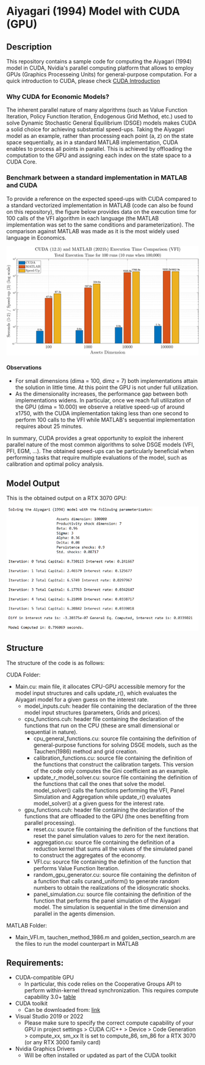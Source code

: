 # Aiyagari (1994) Model with CUDA (GPU)

## Description

This repository contains a sample code for computing the Aiyagari (1994) model in CUDA, Nvidia's parallel computing platform that allows to employ GPUs (Graphics Processeing Units) for general-purpose computation. For a quick introduction to CUDA, please check [CUDA Introduction](https://developer.nvidia.com/blog/even-easier-introduction-cuda/)

### Why CUDA for Economic Models? 

The inherent parallel nature of many algorithms (such as Value Function Iteration, Policy Function Iteration, Endogenous Grid Method, etc.) used to solve Dynamic Stochastic General Equilibrium (DSGE) models makes CUDA a solid choice for achieving substantial speed-ups. Taking the Aiyagari model as an example, rather than processing each point (a, z) on the state space sequentially, as in a standard MATLAB implementation, CUDA enables to process all points in parallel. This is achieved by offloading the computation to the GPU and assigning each index on the state space to a CUDA Core.

### Benchmark between a standard implementation in MATLAB and CUDA

To provide a reference on the expected speed-ups with CUDA compared to a standard vectorized implementation in MATLAB (code can also be found on this repository), the figure below provides data on the execution time for 100 calls of the VFI algorithm in each language (the MATLAB implementation was set to the same conditions and parameterization). The comparison against MATLAB was made as it is the most widely used language in Economics.
<p align="center">
     <img src = https://github.com/markoirisarri/AiyagariModelCUDA/blob/master/Figures/matlab_cuda_execution_times.png  >
</p>

#### Observations

* For small dimensions (dima = 100, dimz = 7) both implementations attain the solution in little time. At this point the GPU is not under full utilization.
* As the dimensionality increases, the performance gap between both implementations widens. In particular, once we reach full utilization of the GPU (dima = 10.000) we observe a relative speed-up of around x1750, with the CUDA implementation taking less than one second to perform 100 calls to the VFI while MATLAB's sequential implementation requires about 25 minutes.

In summary, CUDA provides a great opportunity to exploit the inherent parallel nature of the most common algorithms to solve DSGE models (VFI, PFI, EGM, ...). The obtained speed-ups can be particularly beneficial when performing tasks that require multiple evaluations of the model, such as calibration and optimal policy analysis. 

## Model Output

This is the obtained output on a RTX 3070 GPU:

<p align="center">
    <img  src="https://github.com/markoirisarri/AiyagariModelCUDA/blob/master/Figures/modelOutput.PNG" width="700">
</p>

## Structure

The structure of the code is as follows:

CUDA Folder:
* Main.cu: main file, it allocates CPU-GPU accessible memory for the model input structures and calls update_r(), which evaluates the Aiyagari model for a given guess on the interest rate.
  * model_inputs.cuh: header file containing the declaration of the three model input structures (parameters, Grids and prices).
  * cpu_functions.cuh: header file containing the declaration of the functions that run on the CPU (these are small dimensional or sequential in nature).
    * cpu_general_functions.cu: source file containing the definition of general-purpose functions for solving DSGE models, such as the Tauchen(1986) method and grid creation.
    * calibration_functions.cu: source file containing the definition of the functions that construct the calibration targets. This version of the code only computes the Gini coefficient as an example.
    * update_r_model_solver.cu: source file containing the definition of the functions that call the ones that solve the model. model_solver() calls the functions performing the VFI, Panel Simulation and Aggregation while update_r() evaluates model_solver() at a given guess for the interest rate.
  * gpu_functions.cuh: header file containing the declaration of the functions that are offloaded to the GPU (the ones benefiting from parallel processing).
    * reset.cu: source file containing the definition of the functions that reset the panel simulation values to zero for the next iteration.
    * aggregation.cu: source file containing the definition of a reduction kernel that sums all the values of the simulated panel to construct the aggregates of the economy.
    * VFI.cu: source file containing the definition of the function that performs Value Function Iteration.
    * random_gpu_generator.cu: source file containing the definiton of a function that calls curand_uniform() to generate random numbers to obtain the realizations of the idiosyncratic shocks.
    * panel_simulation.cu: source file containing the definition of the function that performs the panel simulation of the Aiyagari model. The simulation is sequential in the time dimension and parallel in the agents dimension.

MATLAB Folder:
* Main_VFI.m, tauchen_method_1986.m and golden_section_search.m are the files to run the model counterpart in MATLAB
  
## Requirements:

* CUDA-compatible GPU
  * In particular, this code relies on the Cooperative Groups API to perform within-kernel thread synchronization. This requires compute capability 3.0+ [table](https://developer.nvidia.com/cuda-gpus) 
* CUDA toolkit
  * Can be downloaded from: [link](https://developer.nvidia.com/cuda-toolkit)
* Visual Studio 2019 or 2022
  * Please make sure to specify the correct compute capability of your GPU in project settings > CUDA C/C++ > Device > Code Generation > compute_xx, sm_xx It is set to compute_86, sm_86 for a RTX 3070 (or any RTX 3000 family card)
* Nvidia Graphics Drivers
  * Will be often installed or updated as part of the CUDA toolkit

